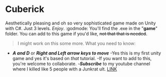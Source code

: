 # Cuberick
Aesthetically pleasing and oh so very sophisticated game made on Unity with C#. Just 3 levels. *Enjoy*. :godmode:
You'll find the .exe in the "**game**" folder. You can add to this game if you'd like, ~~not that that is needed~~. 
>I might work on this some more. 
What you need to know:
- ***A and D*** or ***Right and Left arrow keys to move***
-Yes this is my first unity game and yes it's based on *that* tutorial.
-If you want to add to this, you're welcome to collaborate.
-***Subscribe*** to my youtube channel where I killed like 5 people with a Junkrat ult. [ LINK ](https://www.youtube.com/channel/UCPoRRxnoDRkP0KUtAKTFsrA)
